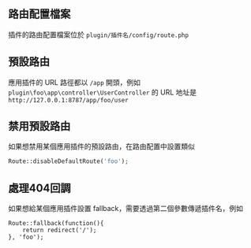## 路由配置檔案
插件的路由配置檔案位於 `plugin/插件名/config/route.php`

## 預設路由
應用插件的 URL 路徑都以 `/app` 開頭，例如 `plugin\foo\app\controller\UserController` 的 URL 地址是 `http://127.0.0.1:8787/app/foo/user`

## 禁用預設路由
如果想禁用某個應用插件的預設路由，在路由配置中設置類似
```php
Route::disableDefaultRoute('foo');
```

## 處理404回調
如果想給某個應用插件設置 fallback，需要透過第二個參數傳遞插件名，例如
```
Route::fallback(function(){
    return redirect('/');
}, 'foo');
```